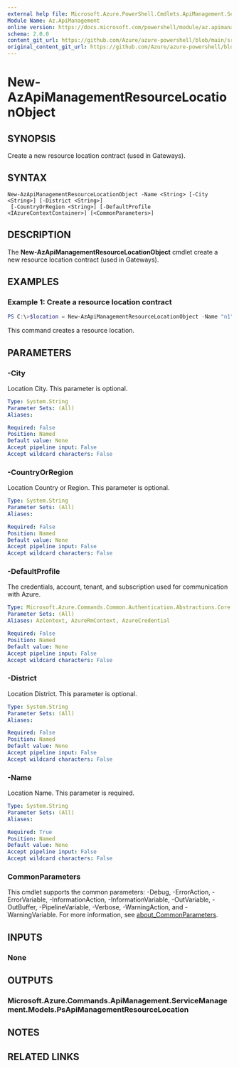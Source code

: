 ```yaml
---
external help file: Microsoft.Azure.PowerShell.Cmdlets.ApiManagement.ServiceManagement.dll-Help.xml
Module Name: Az.ApiManagement
online version: https://docs.microsoft.com/powershell/module/az.apimanagement/new-azapimanagementresourcelocationobject
schema: 2.0.0
content_git_url: https://github.com/Azure/azure-powershell/blob/main/src/ApiManagement/ApiManagement/help/New-AzApiManagementResourceLocationObject.md
original_content_git_url: https://github.com/Azure/azure-powershell/blob/main/src/ApiManagement/ApiManagement/help/New-AzApiManagementResourceLocationObject.md
---
```


# New-AzApiManagementResourceLocationObject

## SYNOPSIS
Create a new resource location contract (used in Gateways).

## SYNTAX

```
New-AzApiManagementResourceLocationObject -Name <String> [-City <String>] [-District <String>]
 [-CountryOrRegion <String>] [-DefaultProfile <IAzureContextContainer>] [<CommonParameters>]
```

## DESCRIPTION
The **New-AzApiManagementResourceLocationObject** cmdlet create a new resource location contract (used in Gateways).

## EXAMPLES

### Example 1: Create a resource location contract
```powershell
PS C:\>$location = New-AzApiManagementResourceLocationObject -Name "n1" -City "c1" -District "d1" -CountryOrRegion "r1"
```

This command creates a resource location.

## PARAMETERS

### -City
Location City.
This parameter is optional.

```yaml
Type: System.String
Parameter Sets: (All)
Aliases:

Required: False
Position: Named
Default value: None
Accept pipeline input: False
Accept wildcard characters: False
```

### -CountryOrRegion
Location Country or Region.
This parameter is optional.

```yaml
Type: System.String
Parameter Sets: (All)
Aliases:

Required: False
Position: Named
Default value: None
Accept pipeline input: False
Accept wildcard characters: False
```

### -DefaultProfile
The credentials, account, tenant, and subscription used for communication with Azure.

```yaml
Type: Microsoft.Azure.Commands.Common.Authentication.Abstractions.Core.IAzureContextContainer
Parameter Sets: (All)
Aliases: AzContext, AzureRmContext, AzureCredential

Required: False
Position: Named
Default value: None
Accept pipeline input: False
Accept wildcard characters: False
```

### -District
Location District.
This parameter is optional.

```yaml
Type: System.String
Parameter Sets: (All)
Aliases:

Required: False
Position: Named
Default value: None
Accept pipeline input: False
Accept wildcard characters: False
```

### -Name
Location Name.
This parameter is required.

```yaml
Type: System.String
Parameter Sets: (All)
Aliases:

Required: True
Position: Named
Default value: None
Accept pipeline input: False
Accept wildcard characters: False
```

### CommonParameters
This cmdlet supports the common parameters: -Debug, -ErrorAction, -ErrorVariable, -InformationAction, -InformationVariable, -OutVariable, -OutBuffer, -PipelineVariable, -Verbose, -WarningAction, and -WarningVariable. For more information, see [about_CommonParameters](http://go.microsoft.com/fwlink/?LinkID=113216).

## INPUTS

### None

## OUTPUTS

### Microsoft.Azure.Commands.ApiManagement.ServiceManagement.Models.PsApiManagementResourceLocation

## NOTES

## RELATED LINKS
